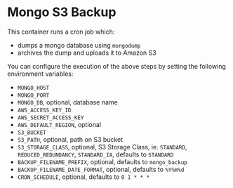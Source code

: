 # Mongo S3 Backup

This container runs a cron job which:

- dumps a mongo database using `mongodump`
- archives the dump and uploads it to Amazon S3

You can configure the execution of the above steps by setting the following
environment variables:

* `MONGO_HOST`
* `MONGO_PORT`
* `MONGO_DB`, optional, database name
* `AWS_ACCESS_KEY_ID`
* `AWS_SECRET_ACCESS_KEY`
* `AWS_DEFAULT_REGION`, optional
* `S3_BUCKET`
* `S3_PATH`, optional, path on S3 bucket
* `S3_STORAGE_CLASS`, optional, S3 Storage Class, ie. `STANDARD`, `REDUCED_REDUNDANCY`, `STANDARD_IA`, defaults to `STANDARD`
* `BACKUP_FILENAME_PREFIX`, optional, defaults to `mongo_backup`
* `BACKUP_FILENAME_DATE_FORMAT`, optional, defaults to `%Y%m%d`
* `CRON_SCHEDULE`, optional, defaults to `0 1 * * *`
